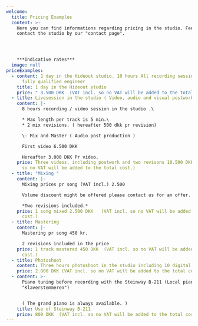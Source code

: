 ```yaml
---
welcome:
  title: Pricing Examples
  content: >-
    Here you can find informations regarding pricing in the studio. Feel free to
    contact the studio by our "contact page".




    ***Indicative rates***
  image: null
priceExamples:
  - content: 1 day in the Hideout studio. 10 hours All recording sessions are run by
      fully qualified engineer
    title: 1 day in the Hideout studio
    price: " 3.500 DKK  (VAT incl. so no VAT will be added to the total cost.)"
  - title: Livesession in the studio ( Video, audio and visual postwork )
    content: |-
      8 hours recording / video session in the studio .\

      * Max length per track is 5 min.\
      * 2 mix revisions. ( hereafter 500 dkk pr revision)

      \- Mix and Master ( Audio post production )

      First video 6.500 DKK

      Hereafter 3.000 DKK Pr video.
    price: Three videos, including postwork and two revisons 10.500 DKK (VAT incl.
      so no VAT will be added to the total cost.)
  - title: "Mixing "
    content: |-
      Mixing prices pr song (VAT incl.) 2.500

      Volume discount might be offered please contact us for an offer.

      *Two revisions included.*
    price: 1 song mixed 2.500 DKK   (VAT incl. so no VAT will be added to the total
      cost.)
  - title: Mastering
    content: |-
      Mastering pr song 450 kr. 

      2 revisions included in the price
    price: 1 track mastered 450 DKK  (VAT incl. so no VAT will be added to the total
      cost.)
  - title: Photoshoot
    content: Three hours photoshoot in the studio including 10 digital pictures.
    price: 2.000 DKK (VAT incl. so no VAT will be added to the total cost.)
  - content: >-
      Piano tuning before recording with the Steinway B-211 (Local piano tuner
      "Klaverstemmeren")


      ( The grand piano is always available. )
    title: Use of Steinway B-211
    price: 800 DKK  (VAT incl. so no VAT will be added to the total cost.)
---
```

